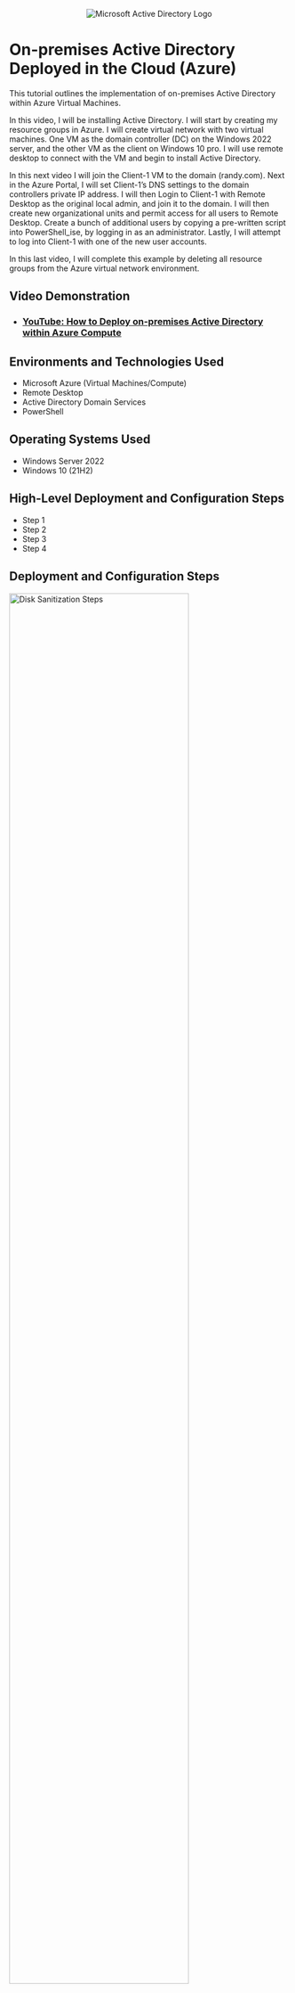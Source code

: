 <p align="center">
<img src="https://i.imgur.com/pU5A58S.png" alt="Microsoft Active Directory Logo"/>
</p>

<h1>On-premises Active Directory Deployed in the Cloud (Azure)</h1>
This tutorial outlines the implementation of on-premises Active Directory within Azure Virtual Machines.

In this video, I will be installing Active Directory. I will start by creating my resource groups in Azure.  I will create virtual network with two virtual machines. One VM as the domain controller (DC) on the Windows 2022 server, and the other VM as the client on Windows 10 pro. I will use remote desktop to connect with the VM and begin to install Active Directory.


In this next video I will join the Client-1 VM to the domain (randy.com).  Next in the Azure Portal, I will set Client-1’s DNS settings to the domain controllers private IP address. I will then Login to Client-1 with Remote Desktop as the original local admin, and join it to the domain. I will then create new organizational units and permit access for all users to Remote Desktop. Create a bunch of additional users by copying a pre-written script into PowerShell_ise, by logging in as an administrator.  Lastly, I will attempt to log into Client-1 with one of the new user accounts.


In this last video, I will complete this example by deleting all resource groups from the Azure virtual network environment.<br />


<h2>Video Demonstration</h2>

- ### [YouTube: How to Deploy on-premises Active Directory within Azure Compute](https://www.youtube.com)

<h2>Environments and Technologies Used</h2>

- Microsoft Azure (Virtual Machines/Compute)
- Remote Desktop
- Active Directory Domain Services
- PowerShell

<h2>Operating Systems Used </h2>

- Windows Server 2022
- Windows 10 (21H2)

<h2>High-Level Deployment and Configuration Steps</h2>

- Step 1
- Step 2
- Step 3
- Step 4

<h2>Deployment and Configuration Steps</h2>

<p>
<img src="https://i.imgur.com/DJmEXEB.png" height="80%" width="80%" alt="Disk Sanitization Steps"/>
</p>
<p>
In this photo I am creating a virtual network with two virtual machines. One VM as the domain controller (DC) on the Windows 2022 server, and the other VM as the Client on Windows 10 pro.
</p>
<br />

<p>
<img src="https://i.imgur.com/DJmEXEB.png" height="80%" width="80%" alt="Disk Sanitization Steps"/>
</p>
<p>
In this photo I am setting Client-1’s DNS settings to the domain controllers private IP address. 
</p>
<br />

<p>
<img src="https://i.imgur.com/DJmEXEB.png" height="80%" width="80%" alt="Disk Sanitization Steps"/>
</p>
<p>
In this photo I am deleting all resource groups from the Azure virtual network environment.
</p>
<br />
